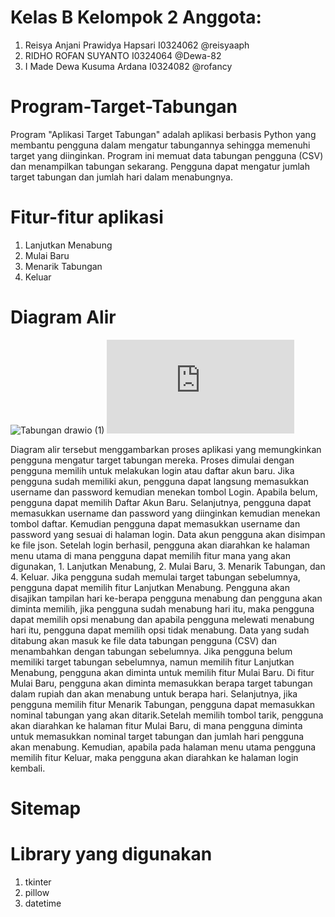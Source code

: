 # Kelas B Kelompok 2 Anggota:
1. Reisya Anjani Prawidya Hapsari I0324062 @reisyaaph
2. RIDHO ROFAN SUYANTO I0324064 @Dewa-82
3. I Made Dewa Kusuma Ardana I0324082 @rofancy

# Program-Target-Tabungan
Program "Aplikasi Target Tabungan" adalah aplikasi berbasis Python yang membantu pengguna dalam mengatur tabungannya sehingga memenuhi target yang diinginkan. Program ini memuat data tabungan pengguna (CSV) dan menampilkan tabungan sekarang. Pengguna dapat mengatur jumlah target tabungan dan jumlah hari dalam menabungnya. 

# Fitur-fitur aplikasi
1. Lanjutkan Menabung
2. Mulai Baru
3. Menarik Tabungan
4. Keluar

# Diagram Alir
![Tabungan drawio (1)](https://github.com/user-attachments/assets/03b078bf-8e5f-4390-b695-069f8af377c1)
![Tabungan Program Target Tabungan](https://github.com/reisyaaph/Program-Target-Tabungan/blob/decbc56bb0433ad6c0441fe4e43124dad12954d2/Flowchart%20Program%20Target%20Tabungan.drawio.pdf)

Diagram alir tersebut menggambarkan proses aplikasi yang memungkinkan pengguna mengatur target tabungan mereka. Proses dimulai dengan pengguna memilih untuk melakukan login atau daftar akun baru. Jika pengguna sudah memiliki akun, pengguna dapat langsung memasukkan username dan password kemudian menekan tombol Login. Apabila belum, pengguna dapat memilih Daftar Akun Baru. Selanjutnya, pengguna dapat memasukkan username dan password yang diinginkan kemudian menekan tombol daftar. Kemudian pengguna dapat memasukkan username dan password yang sesuai di halaman login. Data akun pengguna akan disimpan ke file json. Setelah login berhasil, pengguna akan diarahkan ke halaman menu utama di mana pengguna dapat memilih fitur mana yang akan digunakan, 1. Lanjutkan Menabung, 2. Mulai Baru, 3. Menarik Tabungan, dan 4. Keluar. Jika pengguna sudah memulai target tabungan sebelumnya, pengguna dapat memilih fitur Lanjutkan Menabung. Pengguna akan disajikan tampilan hari ke-berapa pengguna menabung dan pengguna akan diminta memilih, jika pengguna sudah menabung hari itu, maka pengguna dapat memilih opsi menabung dan apabila pengguna melewati menabung hari itu, pengguna dapat memilih opsi tidak menabung. Data yang sudah ditabung akan masuk ke file data tabungan pengguna (CSV) dan menambahkan dengan tabungan sebelumnya. Jika pengguna belum memiliki target tabungan sebelumnya, namun memilih fitur Lanjutkan Menabung, pengguna akan diminta untuk memilih fitur Mulai Baru. Di fitur Mulai Baru, pengguna akan diminta memasukkan berapa target tabungan dalam rupiah dan akan menabung untuk berapa hari. Selanjutnya, jika pengguna memilih fitur Menarik Tabungan, pengguna dapat memasukkan nominal tabungan yang akan ditarik.Setelah memilih tombol tarik, pengguna akan diarahkan ke halaman fitur Mulai Baru, di mana pengguna diminta untuk memasukkan nominal target tabungan dan jumlah hari pengguna akan menabung. Kemudian, apabila pada halaman menu utama pengguna memilih fitur Keluar, maka pengguna akan diarahkan ke halaman login kembali. 

# Sitemap

# Library yang digunakan
1. tkinter
2. pillow
3. datetime




